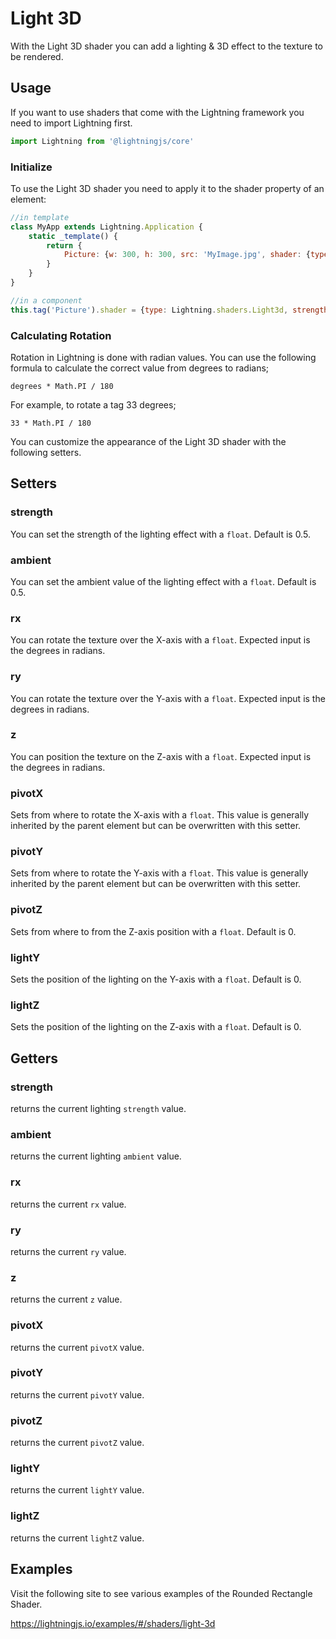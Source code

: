 # Light 3D

With the Light 3D shader you can add a lighting & 3D effect to the texture to be rendered.

## Usage

If you want to use shaders that come with the Lightning framework you need to import Lightning first.

```js
import Lightning from '@lightningjs/core'
```

### Initialize

To use the Light 3D shader you need to apply it to the shader property of an element:

```js
//in template
class MyApp extends Lightning.Application {
    static _template() {
        return {
            Picture: {w: 300, h: 300, src: 'MyImage.jpg', shader: {type: Lightning.shaders.Light3d, strength: 0.9, rx: 23 * Math.PI / 180}}
        }
    }
}

//in a component
this.tag('Picture').shader = {type: Lightning.shaders.Light3d, strength: 0.9, rx: 23 * Math.PI / 180}
```

### Calculating Rotation

Rotation in Lightning is done with radian values. You can use the following formula to calculate the correct value from degrees to radians;

```
degrees * Math.PI / 180
```

For example, to rotate a tag 33 degrees;

```
33 * Math.PI / 180
```

You can customize the appearance of the Light 3D shader with the following setters.

## Setters

### strength
You can set the strength of the lighting effect with a `float`. Default is 0.5.

### ambient
You can set the ambient value of the lighting effect with a `float`. Default is 0.5.

### rx
You can rotate the texture over the X-axis with a `float`. Expected input is the degrees in radians.

### ry
You can rotate the texture over the Y-axis with a `float`. Expected input is the degrees in radians.

### z
You can position the texture on the Z-axis with a `float`. Expected input is the degrees in radians.

### pivotX
Sets from where to rotate the X-axis with a `float`. This value is generally inherited by the parent element but can be overwritten with this setter.

### pivotY
Sets from where to rotate the Y-axis with a `float`. This value is generally inherited by the parent element but can be overwritten with this setter.

### pivotZ
Sets from where to from the Z-axis position with a `float`. Default is 0.

### lightY
Sets the position of the lighting on the Y-axis with a `float`. Default is 0.

### lightZ
Sets the position of the lighting on the Z-axis with a `float`. Default is 0.

## Getters

### strength
returns the current lighting `strength` value.

### ambient
returns the current lighting `ambient` value.

### rx
returns the current `rx` value.

### ry
returns the current `ry` value.

### z
returns the current `z` value.

### pivotX
returns the current `pivotX` value.

### pivotY
returns the current `pivotY` value.

### pivotZ
returns the current `pivotZ` value.

### lightY
returns the current `lightY` value.

### lightZ
returns the current `lightZ` value.

## Examples

Visit the following site to see various examples of the Rounded Rectangle Shader.

<https://lightningjs.io/examples/#/shaders/light-3d>
